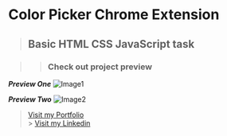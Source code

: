 # Color Picker Chrome Extension

> ## Basic HTML CSS JavaScript task

> > ### Check out project preview

**_Preview One_**
![Image1]()

**_Preview Two_**
![Image2]()

> [Visit my Portfolio](https://sroy-portfolio.netlify.app "My Portfolio Website") <br> > [Visit my Linkedin](https://www.linkedin.com/in/souvik-roy-252191270 "My Linkedin Profile")
